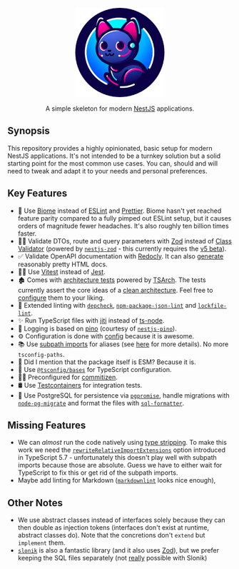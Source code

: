 <p align="center">
  <img src="./logo.png" width="200" alt="Logo" />
</p>
<p align="center">A simple skeleton for modern <a href="https://nestjs.com/">NestJS</a> applications.</p>


## Synopsis

This repository provides a highly opinionated, basic setup for modern NestJS applications. It's not intended to be a turnkey solution but a solid starting point for the most common use cases. You can, should and will need to tweak and adapt it to your needs and personal preferences. 

## Key Features
- 🦠 Use [Biome](https://biomejs.dev/) instead of [ESLint](https://eslint.org/) and [Prettier](https://prettier.io/). Biome hasn't yet reached feature parity compared to a fully pimped out ESLint setup, but it causes orders of magnitude fewer headaches. It's also roughly ten billion times faster.
- 🕵️‍♀️ Validate DTOs, route and query parameters with [Zod](https://github.com/colinhacks/zod) instead of [Class Validator](https://github.com/typestack/class-validator) (powered by [`nestjs-zod`](https://github.com/BenLorantfy/nestjs-zod) - this currently requires the [v5 beta](https://github.com/BenLorantfy/nestjs-zod/discussions/148)). 
- ✅ Validate OpenAPI documentation with [Redocly](https://redocly.com/redocly-cli). It can also [generate](https://redocly.com/docs/cli/commands/build-docs) reasonably pretty HTML docs.
- 🧑‍🔧 Use [Vitest](https://vitest.dev/) instead of [Jest](https://vitest.dev/).
- 🏚 Comes with [architecture tests](./test/architecture) powered by [TSArch](https://github.com/ts-arch/ts-arch). The tests currently assert the core ideas of a [clean architecture](https://blog.cleancoder.com/uncle-bob/2012/08/13/the-clean-architecture.html). Feel free to [configure](./test/architecture/rules.json) them to your liking.
- 🔬 Extended linting with [`depcheck`](https://github.com/depcheck/depcheck), [`npm-package-json-lint`](https://npmpackagejsonlint.org/) and [`lockfile-lint`](https://github.com/lirantal/lockfile-lint/tree/main).
- ✨ Run TypeScript files with [jiti](https://github.com/unjs/jiti) instead of [ts-node](https://typestrong.org/ts-node/).
- 📜 Logging is based on [pino](https://getpino.io/#/) (courtesy of [`nestjs-pino`](https://github.com/iamolegga/nestjs-pino)).
- ⚙️ Configuration is done with [config](https://github.com/node-config/node-config) because it is awesome.
- 📚 Use [subpath imports](https://nodejs.org/api/packages.html#subpath-imports) for aliases (see [here](https://dev.to/vitalets/setting-up-subpath-imports-in-a-typescript-project-4i0a#update-typescript-configuration) for more details). No more `tsconfig-paths`.
- 🚀 Did I mention that the package itself is ESM? Because it is.
- 🧰 Use [`@tsconfig/bases`](https://github.com/tsconfig/bases) for TypeScript configuration.
- 💁‍♂️ Preconfigured for [commitizen](https://commitizen.github.io/cz-cli/).
- 🛢 Use [Testcontainers](https://testcontainers.com/) for integration tests.
- 🤞 Use PostgreSQL for persistence via [`pgpromise`](https://github.com/vitaly-t/pg-promise), handle migrations with [`node-pg-migrate`](https://salsita.github.io/node-pg-migrate) and format the files with [`sql-formatter`](https://github.com/sql-formatter-org/sql-formatter).

## Missing Features
- We can _almost_ run the code natively using [type stripping](https://nodejs.org/api/typescript.html#type-stripping). To make this work we need the [`rewriteRelativeImportExtensions`](https://devblogs.microsoft.com/typescript/announcing-typescript-5-7/) option introduced in TypeScript 5.7 - unfortunately this doesn't play well with subpath imports because those are absolute. Guess we have to either wait for TypeScript to fix this or get rid of the subpath imports.
- Maybe add linting for Markdown ([`markdownlint`](https://github.com/DavidAnson/markdownlint) looks nice enough),

## Other Notes
- We use abstract classes instead of interfaces solely because they can then double as injection tokens (interfaces don't exist at runtime, abstract classes do). Note that the concretions don't `extend` but `implement` them.
- [`slonik`](https://www.npmjs.com/package/slonik) is also a fantastic library (and it also uses [Zod](https://github.com/colinhacks/zod)), but we prefer keeping the SQL files separately (not [really](https://github.com/gajus/slonik-sql-tag-raw) possible with Slonik)
